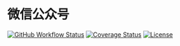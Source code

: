 # 微信公众号

[![GitHub Workflow Status](https://img.shields.io/github/actions/workflow/status/miaoxing/wechat-oa/build.yml?style=flat-square)](https://github.com/miaoxing/wechat-oa/actions)
[![Coverage Status](https://img.shields.io/coveralls/miaoxing/wechat-oa.svg?style=flat-square)](https://coveralls.io/r/miaoxing/wechat-oa)
[![License](http://img.shields.io/badge/license-MIT-brightgreen.svg?style=flat-square)](http://www.opensource.org/licenses/MIT)
